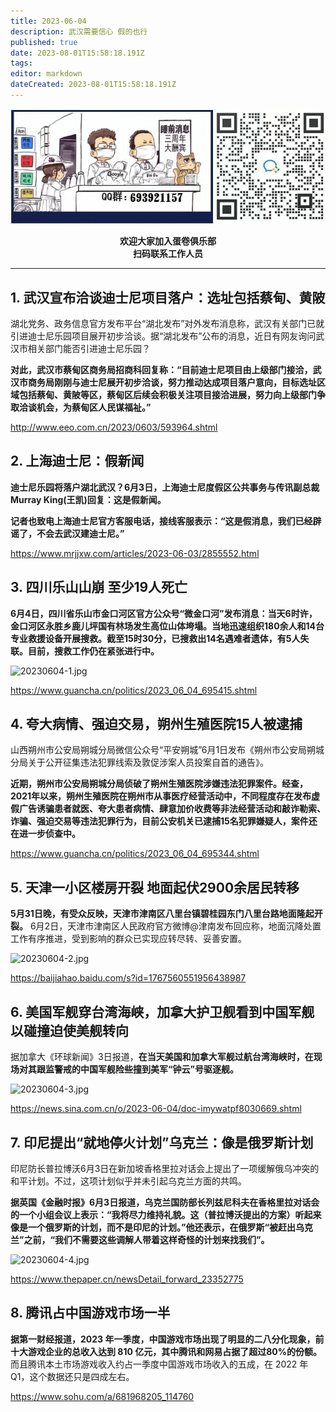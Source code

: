 ```yaml
---
title: 2023-06-04
description: 武汉需要信心 假的也行
published: true
date: 2023-08-01T15:58:18.191Z
tags: 
editor: markdown
dateCreated: 2023-08-01T15:58:18.191Z
---
```


<center style="font-weight:bold;">
  <img src="/assets/join.png" alt="加入蛋卷俱乐部"><br/>
  <p>欢迎大家加入蛋卷俱乐部<br/>扫码联系工作人员</p>
</center>

---

## 1. 武汉宣布洽谈迪士尼项目落户：选址包括蔡甸、黄陂 

湖北党务、政务信息官方发布平台“湖北发布”对外发布消息称，武汉有关部门已就引进迪士尼乐园项目展开初步洽谈。据“湖北发布”公布的消息，近日有网友询问武汉市相关部门能否引进迪士尼乐园？

**对此，武汉市蔡甸区商务局招商科回复称：“目前迪士尼项目由上级部门接洽，武汉市商务局刚刚与迪士尼展开初步洽谈，努力推动达成项目落户意向，目标选址区域包括蔡甸、黄陂等区，蔡甸区后续会积极关注项目接洽进展，努力向上级部门争取洽谈机会，为蔡甸区人民谋福祉。”**

http://www.eeo.com.cn/2023/0603/593964.shtml

## 2. 上海迪士尼：假新闻

**迪士尼乐园将落户湖北武汉？6月3日，上海迪士尼度假区公共事务与传讯副总裁Murray King(王凯)回复：这是假新闻。**

**记者也致电上海迪士尼官方客服电话，接线客服表示：“这是假消息，我们已经辟谣了，不会去武汉建迪士尼。”**

https://www.mrjjxw.com/articles/2023-06-03/2855552.html

## 3. 四川乐山山崩 至少19人死亡

**6月4日，四川省乐山市金口河区官方公众号“微金口河”发布消息：当天6时许，金口河区永胜乡鹿儿坪国有林场发生高位山体垮塌。当地迅速组织180余人和14台专业救援设备开展搜救。截至15时30分，已搜救出14名遇难者遗体，有5人失联。目前，搜救工作仍在紧张进行中。**

![20230604-1.jpg](https://img.bedtime.news/2023/08/01/64c92b3a88d44.jpg)

https://www.guancha.cn/politics/2023_06_04_695415.shtml

## 4. 夸大病情、强迫交易，朔州生殖医院15人被逮捕

山西朔州市公安局朔城分局微信公众号“平安朔城”6月1日发布《朔州市公安局朔城分局关于公开征集违法犯罪线索及敦促涉案人员投案自首的通告》。

**近期，朔州市公安局朔城分局侦破了朔州生殖医院涉嫌违法犯罪案件。经查，2021年以来，朔州生殖医院在朔州市从事医疗经营活动中，不同程度存在发布虚假广告诱骗患者就医、夸大患者病情、肆意加价收费等非法经营活动和敲诈勒索、诈骗、强迫交易等违法犯罪行为，目前公安机关已逮捕15名犯罪嫌疑人，案件还在进一步侦查中。**

https://www.guancha.cn/politics/2023_06_04_695344.shtml

## 5. 天津一小区楼房开裂 地面起伏2900余居民转移

**5月31日晚，有受众反映，天津市津南区八里台镇碧桂园东门八里台路地面隆起开裂。** 6月2日，天津市津南区人民政府官方微博@津南发布回应称，地面沉降处置工作有序推进，受到影响的群众已实现应转尽转、妥善安置。

![20230604-2.jpg](https://img.bedtime.news/2023/08/01/64c92b3a68f12.jpg)

https://baijiahao.baidu.com/s?id=1767560551956438987

## 6. 美国军舰穿台湾海峡，加拿大护卫舰看到中国军舰以碰撞迫使美舰转向

据加拿大《环球新闻》3日报道，**在当天美国和加拿大军舰过航台湾海峡时，在现场对其跟监警戒的中国军舰险些撞到美军“钟云”号驱逐舰。**

![20230604-3.jpg](https://img.bedtime.news/2023/08/01/64c92b3a55b2a.jpg)

https://news.sina.com.cn/o/2023-06-04/doc-imywatpf8030669.shtml

## 7. 印尼提出“就地停火计划”乌克兰：像是俄罗斯计划

印尼防长普拉博沃6月3日在新加坡香格里拉对话会上提出了一项缓解俄乌冲突的和平计划。不过，这项计划似乎并未引起乌克兰方面的共鸣。

**据英国《金融时报》6月3日报道，乌克兰国防部长列兹尼科夫在香格里拉对话会的一个小组会议上表示：“我将尽力维持礼貌。这（普拉博沃提出的方案）听起来像是一个俄罗斯的计划，而不是印尼的计划。”他还表示，在俄罗斯“被赶出乌克兰”之前，“我们不需要这些调解人带着这样奇怪的计划来找我们”。**

![20230604-4.jpg](https://img.bedtime.news/2023/08/01/64c92b3a88ec7.jpg)

https://www.thepaper.cn/newsDetail_forward_23352775

## 8. 腾讯占中国游戏市场一半

**据第一财经报道，2023 年一季度，中国游戏市场出现了明显的二八分化现象，前十大游戏企业的总收入达到 810 亿元，其中腾讯和网易占据了超过80%的份额。** 而且腾讯本土市场游戏收入约占一季度中国游戏市场收入的五成，在 2022 年 Q1，这个数据还只是四成左右。

https://www.sohu.com/a/681968205_114760
